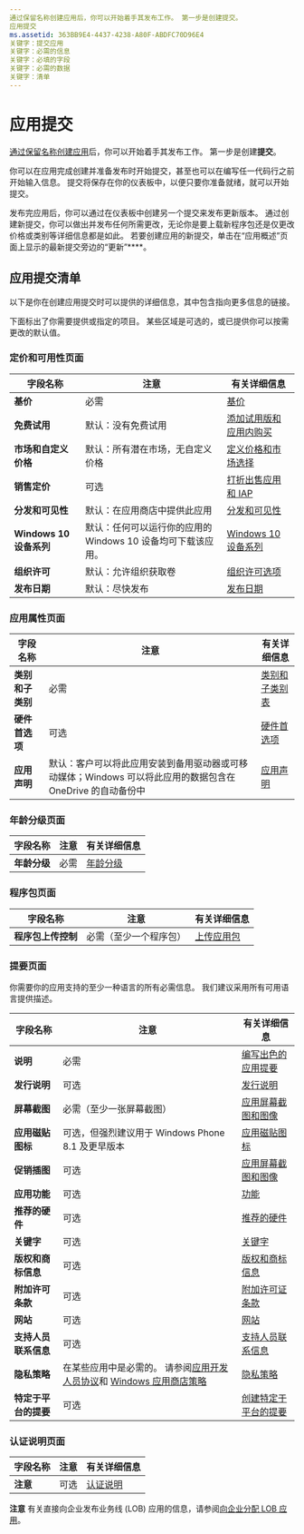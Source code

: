 ```yaml
---
通过保留名称创建应用后，你可以开始着手其发布工作。 第一步是创建提交。
应用提交
ms.assetid: 363BB9E4-4437-4238-A80F-ABDFC70D96E4
关键字：提交应用
关键字：必需的信息
关键字：必填的字段
关键字：必需的数据
关键字：清单
---
```


# 应用提交


[通过保留名称创建应用](create-your-app-by-reserving-a-name.md)后，你可以开始着手其发布工作。 第一步是创建**提交**。

你可以在应用完成创建并准备发布时开始提交，甚至也可以在编写任一代码行之前开始输入信息。 提交将保存在你的仪表板中，以便只要你准备就绪，就可以开始提交。

发布完应用后，你可以通过在仪表板中创建另一个提交来发布更新版本。 通过创建新提交，你可以做出并发布任何所需更改，无论你是要上载新程序包还是仅更改价格或类别等详细信息都是如此。 若要创建应用的新提交，单击在“应用概述”页面上显示的最新提交旁边的“更新”****。

## 应用提交清单


以下是你在创建应用提交时可以提供的详细信息，其中包含指向更多信息的链接。

下面标出了你需要提供或指定的项目。 某些区域是可选的，或已提供你可以按需更改的默认值。

### 定价和可用性页面
| 字段名称                    | 注意                                       | 有关详细信息                                                             |
|-------------------------------|---------------------------------------------|---------------------------------------------------------------------------|
| **基价**                | 必需                                    | [基价](set-app-pricing-and-availability.md#base-price)              |
| **免费试用**                | 默认：没有免费试用                      | [添加试用版和应用内购买](https://msdn.microsoft.com/library/windows/apps/jj193599)  |
| **市场和自定义价格** | 默认：所有潜在市场，无自定义价格 | [定义价格和市场选择](define-pricing-and-market-selection.md)              |
| **销售定价**              | 可选                                    | [打折出售应用和 IAP](put-apps-and-iaps-on-sale.md)                                       |
| **分发和可见性** | 默认：在应用商店中提供此应用 | [分发和可见性](set-app-pricing-and-availability.md#distribution-and-visibility) | 
| **Windows 10 设备系列**  | 默认：任何可以运行你的应用的 Windows 10 设备均可下载该应用。 | [Windows 10 设备系列](set-app-pricing-and-availability.md#windows-10-device-families) | 
| **组织许可**    | 默认：允许组织获取卷 | [组织许可选项](organizational-licensing.md)                        | 
| **发布日期**                | 默认：尽快发布      | [发布日期](set-app-pricing-and-availability.md#publish-date)          |



### 应用属性页面

| 字段名称                    | 注意                                       | 有关详细信息                                                             |
|-------------------------------|---------------------------------------------|---------------------------------------------------------------------------|
| **类别和子类别**  | 必需                                    | [类别和子类别表](category-and-subcategory-table.md)       |
| **硬件首选项**      | 可选                                    | [硬件首选项](enter-app-properties.md#hardware_preferences)      |
| **应用声明**          | 默认：客户可以将此应用安装到备用驱动器或可移动媒体；Windows 可以将此应用的数据包含在 OneDrive 的自动备份中 | [应用声明](app-declarations.md) |



### 年龄分级页面

| 字段名称                    | 注意                                       | 有关详细信息                          |
|-------------------------------|---------------------------------------------|----------------------------------------|
| **年龄分级**               | 必需                                    | [年龄分级](age-ratings.md)          |



### 程序包页面

| 字段名称                    | 注意                                       | 有关详细信息                          |
|-------------------------------|---------------------------------------------|----------------------------------------|
| **程序包上传控制**    | 必需（至少一个程序包）             | [上传应用包](upload-app-packages.md) | 



### 提要页面

你需要你的应用支持的至少一种语言的所有必需信息。 我们建议采用所有可用语言提供描述。

| 字段名称                    | 注意                                       | 有关详细信息                                                     |
|-------------------------------|---------------------------------------------|-------------------------------------------------------------------|
| **说明**               | 必需                                    | [编写出色的应用提要](write-a-great-app-description.md) | 
| **发行说明**             | 可选                                    | [发行说明](create-app-descriptions.md#release-notes)         |
| **屏幕截图**               | 必需（至少一张屏幕截图）          | [应用屏幕截图和图像](app-screenshots-and-images.md)       |
| **应用磁贴图标**             | 可选，但强烈建议用于 Windows Phone 8.1 及更早版本 | [应用磁贴图标](create-app-descriptions.md#app-tile-icon) | 
| **促销插图**       | 可选                                    | [应用屏幕截图和图像](app-screenshots-and-images.md)       | 
| **应用功能**              | 可选                                    | [功能](create-app-descriptions.md#app-features)               |
| **推荐的硬件**      | 可选                                    | [推荐的硬件](create-app-descriptions.md#recommended-hardware) | 
| **关键字**                  | 可选                                    | [关键字](create-app-descriptions.md#keywords)                   |
| **版权和商标信息** | 可选                                 | [版权和商标信息](create-app-descriptions.md#copyright-and-trademark-info) | 
| **附加许可条款**  | 可选                                    | [附加许可证条款](create-app-descriptions.md#additional-license-terms) | 
| **网站**                   | 可选                                    | [网站](create-app-descriptions.md#website)                     |
| **支持人员联系信息**      | 可选                                    | [支持人员联系信息](create-app-descriptions.md)                | 
| **隐私策略**            | 在某些应用中是必需的。 请参阅[应用开发人员协议](https://msdn.microsoft.com/library/windows/apps/hh694058)和 [Windows 应用商店策略](https://msdn.microsoft.com/library/windows/apps/dn764944.aspx#pol_10_5_1) | [隐私策略](create-app-descriptions.md#privacy-policy) | 
| **特定于平台的提要** | 可选                               | [创建特定于平台的提要](create-platform-specific-descriptions.md) |



### 认证说明页面

| 字段名称                    | 注意                                       | 有关详细信息                                                     |
|-------------------------------|---------------------------------------------|-------------------------------------------------------------------|
| **注意**                     | 可选                                    | [认证说明](notes-for-certification.md)             |

 
**注意** 有关直接向企业发布业务线 (LOB) 应用的信息，请参阅[向企业分配 LOB 应用](distribute-lob-apps-to-enterprises.md)。


<!--HONumber=Mar16_HO1-->


